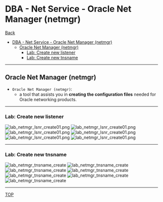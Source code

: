 # DBA - Net Service - Oracle Net Manager (netmgr)

[Back](../../index.md)

- [DBA - Net Service - Oracle Net Manager (netmgr)](#dba---net-service---oracle-net-manager-netmgr)
  - [Oracle Net Manager (netmgr)](#oracle-net-manager-netmgr)
    - [Lab: Create new listener](#lab-create-new-listener)
    - [Lab: Create new tnsname](#lab-create-new-tnsname)

---

## Oracle Net Manager (netmgr)

- `Oracle Net Manager (netmgr)`:
  - a tool that assists you in **creating the configuration files** needed for Oracle networking products.

---

### Lab: Create new listener

![lab_netmgr_lsnr_create01.png](./pic/lab_netmgr_lsnr_create01.png)
![lab_netmgr_lsnr_create01.png](./pic/lab_netmgr_lsnr_create02.png)
![lab_netmgr_lsnr_create01.png](./pic/lab_netmgr_lsnr_create03.png)
![lab_netmgr_lsnr_create01.png](./pic/lab_netmgr_lsnr_create04.png)
![lab_netmgr_lsnr_create01.png](./pic/lab_netmgr_lsnr_create05.png)
![lab_netmgr_lsnr_create01.png](./pic/lab_netmgr_lsnr_create06.png)

---

### Lab: Create new tnsname

![lab_netmgr_tnsname_create](./pic/lab_netmgr_tnsname_create01.png)
![lab_netmgr_tnsname_create](./pic/lab_netmgr_tnsname_create02.png)
![lab_netmgr_tnsname_create](./pic/lab_netmgr_tnsname_create03.png)
![lab_netmgr_tnsname_create](./pic/lab_netmgr_tnsname_create04.png)
![lab_netmgr_tnsname_create](./pic/lab_netmgr_tnsname_create05.png)
![lab_netmgr_tnsname_create](./pic/lab_netmgr_tnsname_create06.png)
![lab_netmgr_tnsname_create](./pic/lab_netmgr_tnsname_create07.png)

---

[TOP](#dba---net-service---oracle-net-manager-netmgr)

